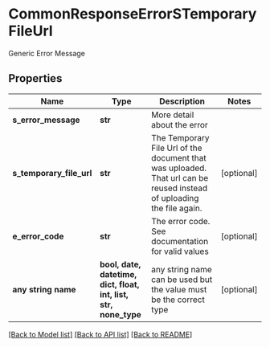 # CommonResponseErrorSTemporaryFileUrl

Generic Error Message

## Properties
Name | Type | Description | Notes
------------ | ------------- | ------------- | -------------
**s_error_message** | **str** | More detail about the error | 
**s_temporary_file_url** | **str** | The Temporary File Url of the document that was uploaded. That url can be reused instead of uploading the file again. | [optional] 
**e_error_code** | **str** | The error code. See documentation for valid values | [optional] 
**any string name** | **bool, date, datetime, dict, float, int, list, str, none_type** | any string name can be used but the value must be the correct type | [optional]

[[Back to Model list]](../README.md#documentation-for-models) [[Back to API list]](../README.md#documentation-for-api-endpoints) [[Back to README]](../README.md)



